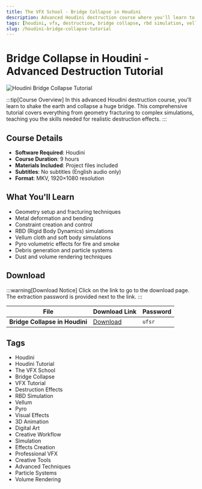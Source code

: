 ```yaml
---
title: The VFX School - Bridge Collapse in Houdini
description: Advanced Houdini destruction course where you'll learn to collapse a huge bridge. Covers geometry fracturing, metal deformation, constraints, RBD/Vellum/Pyro simulations, debris, dust and volumes.
tags: [houdini, vfx, destruction, bridge collapse, rbd simulation, vellum, pyro, houdini tutorial, visual effects, simulation]
slug: /houdini-bridge-collapse-tutorial
---
```


<!-- Above is frontmatter Part - generated based on content to meet Google SEO requirements, balancing automation efficiency with Google's E-E-A-T principles -->

# Bridge Collapse in Houdini - Advanced Destruction Tutorial

![Houdini Bridge Collapse Tutorial](https://www.gfxcamp.com/wp-content/uploads/2025/09/The-VFX-School-Bridge-Collapse.jpg)

:::tip[Course Overview]
In this advanced Houdini destruction course, you'll learn to shake the earth and collapse a huge bridge. This comprehensive tutorial covers everything from geometry fracturing to complex simulations, teaching you the skills needed for realistic destruction effects.
:::

## Course Details

- **Software Required**: Houdini
- **Course Duration**: 9 hours
- **Materials Included**: Project files included
- **Subtitles**: No subtitles (English audio only)
- **Format**: MKV, 1920×1080 resolution

## What You'll Learn

- Geometry setup and fracturing techniques
- Metal deformation and bending
- Constraint creation and control
- RBD (Rigid Body Dynamics) simulations
- Vellum cloth and soft body simulations
- Pyro volumetric effects for fire and smoke
- Debris generation and particle systems
- Dust and volume rendering techniques

## Download

:::warning[Download Notice]
Click on the link to go to the download page. The extraction password is provided next to the link.
:::

| File | Download Link | Password |
|------|---------------|----------|
| **Bridge Collapse in Houdini** | [Download](https://pan.baidu.com/s/1f6kw9nTYpDEnARwynLx9BA?pwd=ufsr) | `ufsr` |


## Tags

- Houdini
- Houdini Tutorial
- The VFX School
- Bridge Collapse
- VFX Tutorial
- Destruction Effects
- RBD Simulation
- Vellum
- Pyro
- Visual Effects
- 3D Animation
- Digital Art
- Creative Workflow
- Simulation
- Effects Creation
- Professional VFX
- Creative Tools
- Advanced Techniques
- Particle Systems
- Volume Rendering